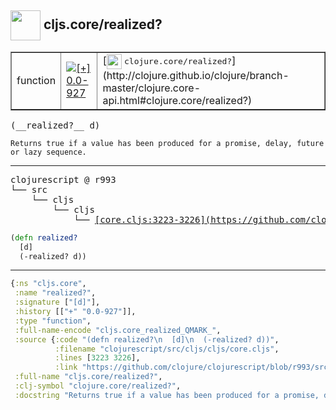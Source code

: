 ## <img width="48px" valign="middle" src="http://i.imgur.com/Hi20huC.png"> cljs.core/realized?

 <table border="1">
<tr>
<td>function</td>
<td><a href="https://github.com/cljsinfo/api-refs/tree/0.0-927"><img valign="middle" alt="[+] 0.0-927" src="https://img.shields.io/badge/+-0.0--927-lightgrey.svg"></a> </td>
<td>
[<img height="24px" valign="middle" src="http://i.imgur.com/1GjPKvB.png"> <samp>clojure.core/realized?</samp>](http://clojure.github.io/clojure/branch-master/clojure.core-api.html#clojure.core/realized?)
</td>
</tr>
</table>

 <samp>
(__realized?__ d)<br>
</samp>

```
Returns true if a value has been produced for a promise, delay, future or lazy sequence.
```

---

 <pre>
clojurescript @ r993
└── src
    └── cljs
        └── cljs
            └── <ins>[core.cljs:3223-3226](https://github.com/clojure/clojurescript/blob/r993/src/cljs/cljs/core.cljs#L3223-L3226)</ins>
</pre>

```clj
(defn realized?
  [d]
  (-realized? d))
```


---

```clj
{:ns "cljs.core",
 :name "realized?",
 :signature ["[d]"],
 :history [["+" "0.0-927"]],
 :type "function",
 :full-name-encode "cljs.core_realized_QMARK_",
 :source {:code "(defn realized?\n  [d]\n  (-realized? d))",
          :filename "clojurescript/src/cljs/cljs/core.cljs",
          :lines [3223 3226],
          :link "https://github.com/clojure/clojurescript/blob/r993/src/cljs/cljs/core.cljs#L3223-L3226"},
 :full-name "cljs.core/realized?",
 :clj-symbol "clojure.core/realized?",
 :docstring "Returns true if a value has been produced for a promise, delay, future or lazy sequence."}

```
